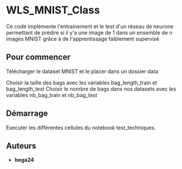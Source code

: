 # WLS_MNIST_Class
Ce code implémente l'entrainement et le test d'un réseau de neurone permettant de prédire si il y'a une image de 1 dans un ensemble de n images MNIST grâce à de l'apprentissage faiblement supervisé

## Pour commencer

Télécharger le dataset MNIST et le placer dans un dossier data

Choisir la taille des bags avec les variables bag_length_train et bag_length_test 
Choisir le nombre de bags dans nos datasets avec les variables nb_bag_train et nb_bag_test 

## Démarrage

Executer les différentes cellules du notebook test_techniques. 

## Auteurs
* **bega24**
